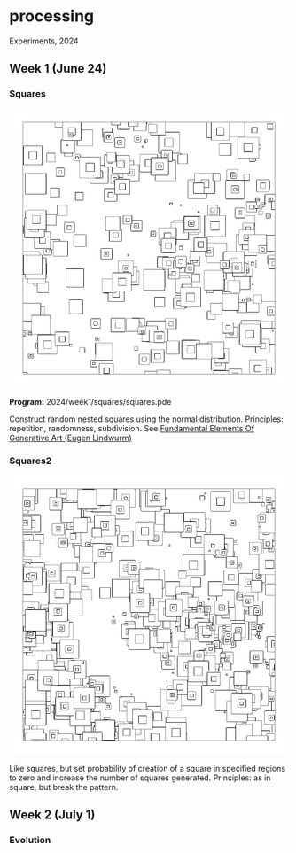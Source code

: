# processing

Experiments, 2024

## Week 1 (June 24)

### Squares

![image](image/export_240628_151856.png)

**Program:** 2024/week1/squares/squares.pde

Construct random nested squares using the normal distribution.
Principles: repetition, randomness, subdivision.  See [Fundamental Elements Of Generative Art (Eugen Lindwurm)](https://towardsdatascience.com/fundamental-elements-of-generative-art-11175f4741e5)

### Squares2

![image](2024/week1/squares2/portfolio/export_240628_172630.png)

Like squares, but set probability of creation of a square in specified regions to zero and increase the number of squares generated.
Principles: as in square, but break the pattern.


## Week 2 (July 1)

### Evolution
